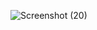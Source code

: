 
![Screenshot (20)](https://github.com/yasaswini2005/ZERO_ONE_BIRYANI_CENTER/assets/139364347/a3639168-a64a-4386-a5d3-c3dd024eb610)
